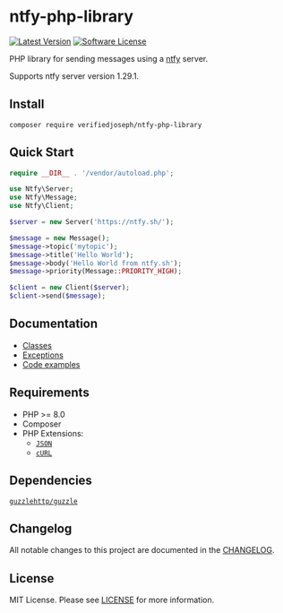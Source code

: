 # ntfy-php-library

[![Latest Version](https://img.shields.io/github/release/VerifiedJoseph/ntfy-php-library.svg?style=flat-square)](https://github.com/VerifiedJoseph/ntfy-php-library/releases)
[![Software License](https://img.shields.io/badge/license-MIT-brightgreen.svg?style=flat-square)](LICENSE)

PHP library for sending messages using a [ntfy](https://github.com/binwiederhier/ntfy) server.

Supports ntfy server version 1.29.1.

## Install

```
composer require verifiedjoseph/ntfy-php-library
```

## Quick Start

```PHP
require __DIR__ . '/vendor/autoload.php';

use Ntfy\Server;
use Ntfy\Message;
use Ntfy\Client;

$server = new Server('https://ntfy.sh/');

$message = new Message();
$message->topic('mytopic');
$message->title('Hello World');
$message->body('Hello World from ntfy.sh');
$message->priority(Message::PRIORITY_HIGH);

$client = new Client($server);
$client->send($message);
```

## Documentation

- [Classes](docs/README.md)
- [Exceptions](docs/exceptions.md)
- [Code examples](docs/examples.md)

## Requirements

- PHP >= 8.0
- Composer
- PHP Extensions:
  - [`JSON`](https://www.php.net/manual/en/book.json.php)
  - [`cURL`](https://secure.php.net/manual/en/book.curl.php)

## Dependencies

[`guzzlehttp/guzzle`](https://github.com/guzzle/guzzle/)

## Changelog

All notable changes to this project are documented in the [CHANGELOG](CHANGELOG.md).

## License

MIT License. Please see [LICENSE](LICENSE) for more information.
